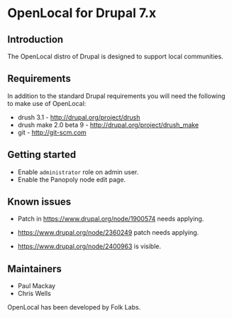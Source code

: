 OpenLocal for Drupal 7.x
========================

## Introduction

The OpenLocal distro of Drupal is designed to support local communities.

## Requirements

In addition to the standard Drupal requirements you will need the following to
make use of OpenLocal:

- drush 3.1 - http://drupal.org/project/drush
- drush make 2.0 beta 9 - http://drupal.org/project/drush_make
- git - http://git-scm.com


## Getting started

* Enable `administrator` role on admin user.
* Enable the Panopoly node edit page.


## Known issues

* Patch in https://www.drupal.org/node/1900574 needs applying.

* https://www.drupal.org/node/2360249 patch needs applying.

* https://www.drupal.org/node/2400963 is visible.


## Maintainers

- Paul Mackay
- Chris Wells

OpenLocal has been developed by Folk Labs.

